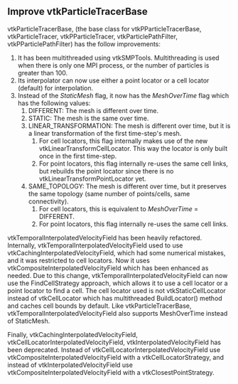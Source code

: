 ## Improve vtkParticleTracerBase

vtkParticleTracerBase, (the base class for vtkPParticleTracerBase, vtkParticleTracer, vtkPParticleTracer,
vtkParticlePathFilter, vtkPParticlePathFilter) has the follow improvements:

1) It has been multithreaded using vtkSMPTools. Multithreading is used when there is only one MPI process, or the number
   of particles is greater than 100.
2) Its interpolator can now use either a point locator or a cell locator (default) for interpolation.
3) Instead of the _StaticMesh_ flag, it now has the _MeshOverTime_ flag which has the following values:
   1) DIFFERENT: The mesh is different over time.
   2) STATIC: The mesh is the same over time.
   3) LINEAR_TRANSFORMATION: The mesh is different over time, but it is a linear transformation of the first
      time-step's mesh.
      1) For cell locators, this flag internally makes use of the new vtkLinearTransformCellLocator. This way the
         locator is only built once in the first time-step.
      2) For point locators, this flag internally re-uses the same cell links, but rebuilds the point locator since
         there is no vtkLinearTransformPointLocator yet.
   4) SAME_TOPOLOGY: The mesh is different over time, but it preserves the same topology (same number of points/cells,
      same connectivity).
      1) For cell locators, this is equivalent to _MeshOverTime_ = DIFFERENT.
      2) For point locators, this flag internally re-uses the same cell links.

vtkTemporalInterpolatedVelocityField has been heavily refactored. Internally, vtkTemporalInterpolatedVelocityField used
to use vtkCachingInterpolatedVelocityField, which had some numerical mistakes, and it was restricted to cell locators.
Now it uses vtkCompositeInterpolatedVelocityField which has been enhanced as needed. Due to this change,
vtkTemporalInterpolatedVelocityField can now use the FindCellStrategy approach, which allows it to use a cell locator
or a point locator to find a cell. The cell locator used is not vtkStaticCellLocator instead of vtkCellLocator which has
multithreaded BuildLocator() method and caches cell bounds by default. Like vtkParticleTracerBase,
vtkTemporalInterpolatedVelocityField also supports MeshOverTime instead of StaticMesh.

Finally, vtkCachingInterpolatedVelocityField, vtkCellLocatorInterpolatedVelocityField,
vtkInterpolatedVelocityField has been deprecated. Instead of vtkCellLocatorInterpolatedVelocityField use
vtkCompositeInterpolatedVelocityField with a vtkCellLocatorStrategy, and instead of vtkInterpolatedVelocityField use
vtkCompositeInterpolatedVelocityField with a vtkClosestPointStrategy.
